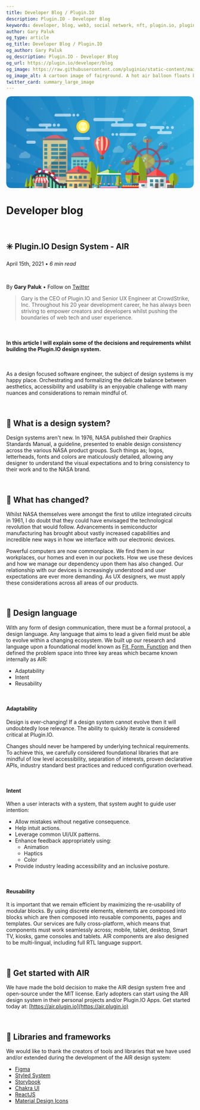```yaml
---
title: Developer Blog / Plugin.IO
description: Plugin.IO - Developer Blog
keywords: developer, blog, web3, social network, nft, plugin.io, pluginio, NEKO, token, cryptocurrency, crypto
author: Gary Paluk
og_type: article
og_title: Developer Blog / Plugin.IO
og_author: Gary Paluk
og_description: Plugin.IO - Developer Blog
og_url: https://plugin.io/developer/blog
og_image: https://raw.githubusercontent.com/pluginio/static-content/main/lang/en/docs/v1/images/header_banner.png
og_image_alt: A cartoon image of fairground. A hot air balloon floats by through an open blue sky
twitter_card: summary_large_image
---
```


![A Plugin.IO branded banner that shows a young woman in front of a vivid blue background.](https://raw.githubusercontent.com/pluginio/static-content/main/lang/en/docs/v1/images/header_banner.png)

# Developer blog

<br />

## ✳️ Plugin.IO Design System - AIR
April 15th, 2021 • *6 min read*

<br />


By **Gary Paluk** • Follow on [Twitter](https://twitter.com/garypaluk)

>Gary is the CEO of Plugin.IO and Senior UX Engineer at CrowdStrike, Inc. Throughout his 20 year development career, he has always been striving to empower creators and developers whilst pushing the boundaries of web tech and user experience.

<br />

#### **In this article I will explain some of the decisions and requirements whilst building the Plugin.IO design system.**

<br />

As a design focused software engineer, the subject of design systems is my happy place. Orchestrating and formalizing the delicate balance between aesthetics, accessibility and usability is an enjoyable challenge with many nuances and considerations to remain mindful of. 

<br />

## 🎯 What is a design system?

Design systems aren't new. In 1976, NASA published their Graphics Standards Manual, a guideline, presented to enable design consistency across the various NASA product groups. Such things as; logos, letterheads, fonts and colors are maticulously detailed, allowing any designer to understand the visual expectations and to bring consistency to their work and to the NASA brand.

<br />

## 🎯 What has changed?

Whilst NASA themselves were amongst the first to utilize integrated circuits in 1961, I do doubt that they could have envisaged the technological revolution that would follow. Advancements in semiconductor manufacturing has brought about vastly increased capabilities and incredible new ways in how we interface with our electronic devices.

Powerful computers are now commonplace. We find them in our workplaces, our homes and even in our pockets. How we use these devices and how we manage our dependency upon them has also changed. Our relationship with our devices is increasingly understood and user expectations are ever more demanding. As UX designers, we must apply these considerations across all areas of our products.

<br />

## 🎯 Design language

With any form of design communication, there must be a formal protocol, a design language. Any language that aims to lead a given field must be able to evolve within a changing ecosystem. We built up our research and language upon a foundational model known as [Fit, Form, Function](https://www.technia.co.uk/blog/evaluating-the-change-form-fit-and-function-fff/) and then defined the problem space into three key areas which became known internally as AIR:

- Adaptability
- Intent
- Reusability

<br />

#### **Adaptability**

Design is ever-changing! If a design system cannot evolve then it will undoubtedly lose relevance. The ability to quickly iterate is considered critical at Plugin.IO.

Changes should never be hampered by underlying technical requirements. To achieve this, we carefully considered foundational libraries that are mindful of low level accessibility, separation of interests, proven declarative APIs, industry standard best practices and reduced configuration overhead.

<br />

#### **Intent**

When a user interacts with a system, that system aught to guide user intention:

- Allow mistakes without negative consequence.
- Help intuit actions.
- Leverage common UI/UX patterns.
- Enhance feedback appropriately using:
    - Animation
    - Haptics
    - Color
- Provide industry leading accessibility and an inclusive posture.

<br />

#### **Reusability**

It is important that we remain efficient by maximizing the re-usability of modular blocks. By using discrete elements, elements are composed into blocks which are then composed into reusable components, pages and templates. Our services are fully cross-platform, which means that components must work seamlessly across; mobile, tablet, desktop, Smart TV, kiosks, game consoles and tablets. AIR components are also designed to be multi-lingual, including full RTL language support.

<br />

## 🎯 Get started with AIR

We have made the bold decision to make the AIR design system free and open-source under the MIT license. Early adopters can start using the AIR design system in their personal projects and/or Plugin.IO Apps. Get started today at: [https://air.plugin.io](https://air.plugin.io)

<br />

## 🎯 Libraries and frameworks

We would like to thank the creators of tools and libraries that we have used and/or extended during the development of the AIR design system:

- [Figma](https://figma.com/)
- [Styled System](https://styled-system.com)
- [Storybook](https://storybook.js.org/)
- [Chakra UI](https://chakra-ui.com/)
- [ReactJS](https://reactjs.org/)
- [Material Design Icons](https://materialdesignicons.com/)

<br />
